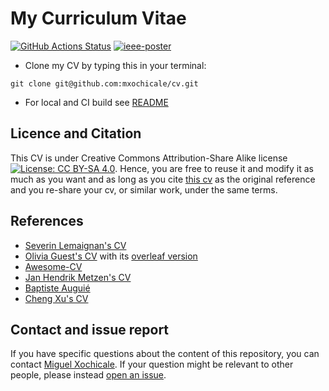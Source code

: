 # My Curriculum Vitae
[![GitHub Actions Status](https://github.com/mxochicale/cv/workflows/Built-TeX-CV/badge.svg)](https://github.com/mxochicale/cv/actions) [![ieee-poster](https://img.shields.io/badge/read-cv-blue.svg)](https://github.com/mxochicale/cv/blob/generated-pdfs/cv.pdf)

* Clone my CV by typing this in your terminal:
```
git clone git@github.com:mxochicale/cv.git
```
* For local and CI build see [README](tex/README.md)

## Licence and Citation 
This CV is under Creative Commons Attribution-Share Alike license [![License: CC BY-SA 4.0](https://licensebuttons.net/l/by-sa/4.0/80x15.png)](https://creativecommons.org/licenses/by-sa/4.0/). 
Hence, you are free to reuse it and modify it as much as you want and as long as you cite [this cv](https://github.com/mxochicale/cv) as the original reference and you re-share your cv, or similar work, under the same terms.

## References
* [Severin Lemaignan's CV](https://github.com/severin-lemaignan/cv)  
* [Olivia Guest's CV](https://github.com/oliviaguest/cv) with its [overleaf version](https://v2.overleaf.com/read/zfwnyxkkdzxr)
* [Awesome-CV](https://github.com/posquit0/Awesome-CV) 
* [Jan Hendrik Metzen's CV](https://github.com/jmetzen/jmetzen.github.com/tree/master/)
* [Baptiste Auguié](http://baptiste.github.io/resume/)
* [Cheng Xu's CV](https://github.com/xu-cheng/cv)

## Contact and issue report
If you have specific questions about the content of this repository, you can contact [Miguel Xochicale](mailto:perez.xochicale@gmail.com?subject="[cv]").
If your question might be relevant to other people, please instead [open an issue](https://github.com/mxochicale/cv/issues).
